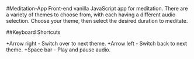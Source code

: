 #Meditation-App
Front-end vanilla JavaScript app for meditation. There are a variety of themes to choose from, with each having a different audio selection. Choose your theme, then select the desired duration to meditate.

##Keyboard Shortcuts

+Arrow right - Switch over to next theme.
+Arrow left - Switch back to next theme.
+Space bar - Play and pause audio.
